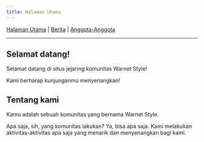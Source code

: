 ```yaml
---
title: Halaman Utama
---
```


[Halaman Utama](https://warnetstyle.github.io/)
| [Berita](https://warnetstyle.github.io/berita.html)
| [Anggota-Anggota](https://warnetstyle.github.io/anggota-anggota.html)

___

## Selamat datang!

Selamat datang di situs jejaring komunitas Warnet Style!

Kami berharap kunjunganmu menyenangkan!

## Tentang kami

Kamu adalah sebuah komunitas yang bernama Warnet Style.

Apa saja, sih, yang komunitas lakukan? Ya, bisa apa saja. Kami melakukan aktivitas-aktivitas apa saja yang menarik dan menyenangkan bagi kami.
